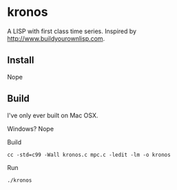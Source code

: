 # kronos

A LISP with first class time series. Inspired by http://www.buildyourownlisp.com.

## Install

Nope

## Build

I've only ever built on Mac OSX.  

Windows? Nope

Build

```
cc -std=c99 -Wall kronos.c mpc.c -ledit -lm -o kronos
```

Run

```
./kronos
```

